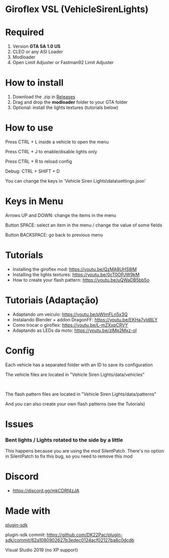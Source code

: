 # Giroflex VSL (VehicleSirenLights)

<h1>Required</h1>

1. Version **GTA SA 1.0 US**
2. CLEO or any ASI Loader
3. Modloader
4. Open Limit Adjuster or Fastman92 Limit Adjuster

<h1>How to install</h1>

1. Download the .zip in [Releases](https://github.com/Danilo1301/giroflex-vsl-pc/releases)
2. Drag and drop the **modloader** folder to your GTA folder
3. Optional: install the lights textures (tutorials below)

<h1>How to use</h1>

Press CTRL + L inside a vehicle to open the menu

Press CTRL + J to enable/disable lights only

Press CTRL + R to reload config

Debug: CTRL + SHIFT + D

You can change the keys in 'Vehicle Siren Lights\data\settings.json'

<h1>Keys in Menu</h1>

Arrows UP and DOWN: change the items in the menu

Button SPACE: select an item in the menu / change the value of some fields

Button BACKSPACE: go back to previous menu

<h1>Tutorials</h1>

* Installing the giroflex mod: https://youtu.be/QzMA8UHS8lM
* Installing the lights textures: https://youtu.be/0cT0OPJW9kM
* How to create your flash pattern: https://youtu.be/uQWaDB5bb5o

<h1>Tutoriais (Adaptação)</h1>

* Adaptando um veículo: https://youtu.be/pWImFLn5x3Q
* Instalando Blender + addon DragonFF: https://youtu.be/EKHa7vld8LY
* Como trocar o giroflex: https://youtu.be/L-mZXxpCRVY
* Adaptando as LEDs da moto: https://youtu.be/zlMe2Mxz-oI

<h1>Config</h1>

Each vehicle has a separated folder with an ID to save its configuration

The vehicle files are located in "Vehicle Siren Lights/data/vehicles"

<br>

The flash pattern files are located in "Vehicle Siren Lights/data/patterns"

And you can also create your own flash patterns (see the Tutorials)

<h1>Issues</h1>

<h3>Bent lights / Lights rotated to the side by a little</h3>

This happens because you are using the mod SilentPatch. There's no option in SilentPatch to fix this bug, so you need to remove this mod

<h1>Discord</h1>

* https://discord.gg/mkCDRf4zJA

<h1>Made with</h1>

[plugin-sdk](https://github.com/DK22Pac/plugin-sdk)

plugin-sdk commit: https://github.com/DK22Pac/plugin-sdk/commit/62a1080902627b3edec0124acf02127ba8c0dcdb

Visual Studio 2019 (no XP support)